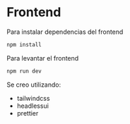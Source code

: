 # Frontend

Para instalar dependencias del frontend

```zsh
npm install
```

Para levantar el frontend

```zsh
npm run dev
```

Se creo utilizando:

- tailwindcss
- headlessui
- prettier
